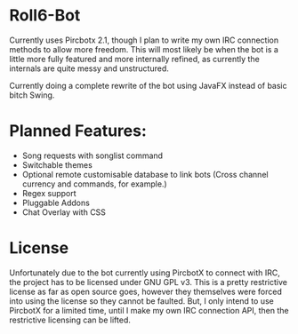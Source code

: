 # Roll6-Bot
Currently uses Pircbotx 2.1, though I plan to write my own IRC connection methods to allow more freedom.
This will most likely be when the bot is a little more fully featured and more internally refined, as currently the internals are quite messy and unstructured.

Currently doing a complete rewrite of the bot using JavaFX instead of basic bitch Swing.

# Planned Features:
* Song requests with songlist command
* Switchable themes
* Optional remote customisable database to link bots (Cross channel currency and commands, for example.)
* Regex support
* Pluggable Addons
* Chat Overlay with CSS

# License
Unfortunately due to the bot currently using PircbotX to connect with IRC, the project has to be licensed under GNU GPL v3. This is a pretty restrictive license as far as open source goes, however they themselves were forced into using the license so they cannot be faulted. But, I only intend to use PircbotX for a limited time, until I make my own IRC connection API, then the restrictive licensing can be lifted.
